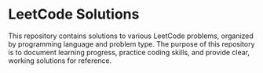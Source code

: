# LeetCode Solutions

This repository contains solutions to various LeetCode problems, organized by programming language and problem type. The purpose of this repository is to document learning progress, practice coding skills, and provide clear, working solutions for reference.
